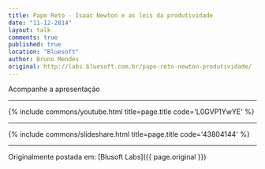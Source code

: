 ```yaml
---
title: Papo Reto - Isaac Newton e as leis da produtividade
date: "11-12-2014"
layout: talk
comments: true
published: true
location: "Bluesoft"
author: Bruno Mendes
original: http://labs.bluesoft.com.br/papo-reto-newton-produtividade/
---
```


Acompanhe a apresentação

---------------------------------------

{% include commons/youtube.html title=page.title code='L0GVP1YwYE' %}

---------------------------------------

{% include commons/slideshare.html title=page.title code='43804144' %}

---------------------------------------

Originalmente postada em: [Blusoft Labs]({{ page.original }})
